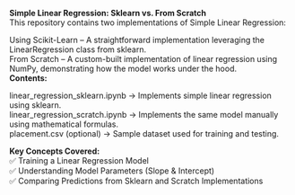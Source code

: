 **Simple Linear Regression: Sklearn vs. From Scratch**  
This repository contains two implementations of Simple Linear Regression:

Using Scikit-Learn – A straightforward implementation leveraging the LinearRegression class from sklearn.  
From Scratch – A custom-built implementation of linear regression using NumPy, demonstrating how the model works under the hood.  
**Contents:**  

linear_regression_sklearn.ipynb → Implements simple linear regression using sklearn.  
linear_regression_scratch.ipynb → Implements the same model manually using mathematical formulas.  
placement.csv (optional) → Sample dataset used for training and testing.  

**Key Concepts Covered:**  
✅ Training a Linear Regression Model  
✅ Understanding Model Parameters (Slope & Intercept)  
✅ Comparing Predictions from Sklearn and Scratch Implementations  
